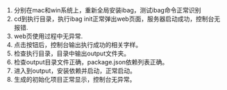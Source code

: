 1. 分别在mac和win系统上，重新全局安装ibag，测试ibag命令正常识别
2. cd到执行目录，执行ibag init正常弹出web页面，服务器启动成功，控制台无报错.
3. web页使用过程中无异常.
4. 点击按钮后，控制台输出执行成功的相关字样。
5. 检查执行目录，目录中输出output文件夹。
6. 检查output目录文件正确，package.json依赖列表正确。
6. 进入到output，安装依赖并启动，正常启动。
7. 生成的初始化项目正常显示，控制台无异常。
